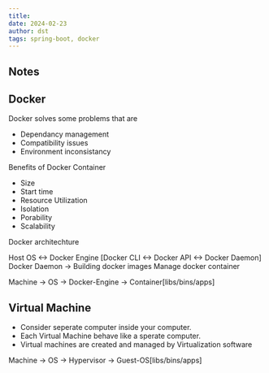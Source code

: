 ```yaml
---
title:
date: 2024-02-23
author: dst
tags: spring-boot, docker
---
```


Notes
---

Docker
---

Docker solves some problems that are

- Dependancy management
- Compatibility issues
- Environment inconsistancy

Benefits of Docker Container

- Size
- Start time
- Resource Utilization
- Isolation
- Porability
- Scalability

Docker architechture

Host OS <-> Docker Engine [Docker CLI <-> Docker API <-> Docker Daemon]
Docker Daemon -> Building docker images
                 Manage docker container

Machine -> OS -> Docker-Engine -> Container[libs/bins/apps]

Virtual Machine
---

- Consider seperate computer inside your computer.
- Each Virtual Machine behave like a sperate computer.
- Virtual machines are created and managed by Virtualization software

Machine -> OS -> Hypervisor -> Guest-OS[libs/bins/apps]
